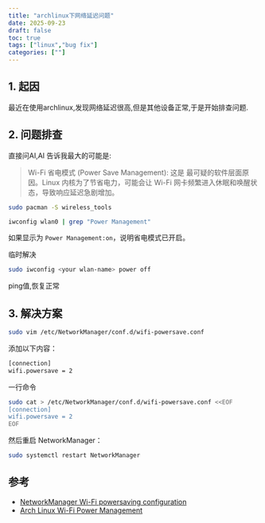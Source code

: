 ```yaml
---
title: "archlinux下网络延迟问题"
date: 2025-09-23
draft: false
toc: true
tags: ["linux","bug fix"]
categories: [""]
---
```


## 1. 起因

最近在使用archlinux,发现网络延迟很高,但是其他设备正常,于是开始排查问题.

## 2. 问题排查

直接问AI,AI 告诉我最大的可能是:

> Wi-Fi 省电模式 (Power Save Management): 这是 最可疑的软件层面原因。Linux 内核为了节省电力，可能会让 Wi-Fi 网卡频繁进入休眠和唤醒状态，导致响应延迟急剧增加。

```bash
sudo pacman -S wireless_tools
```


```bash
iwconfig wlan0 | grep "Power Management"
```
如果显示为 `Power Management:on`，说明省电模式已开启。

临时解决

```bash
sudo iwconfig <your wlan-name> power off
```

ping值,恢复正常

## 3. 解决方案

```bash
sudo vim /etc/NetworkManager/conf.d/wifi-powersave.conf
```

添加以下内容：

```bash
[connection]
wifi.powersave = 2
```

一行命令

```bash
sudo cat > /etc/NetworkManager/conf.d/wifi-powersave.conf <<EOF
[connection]
wifi.powersave = 2
EOF
```

然后重启 NetworkManager：

```bash
sudo systemctl restart NetworkManager
```

## 参考

- [NetworkManager Wi-Fi powersaving configuration](https://gist.github.com/jcberthon/ea8cfe278998968ba7c5a95344bc8b55)
- [Arch Linux Wi-Fi Power Management](https://wiki.archlinux.org/title/Power_management#NetworkManager  )